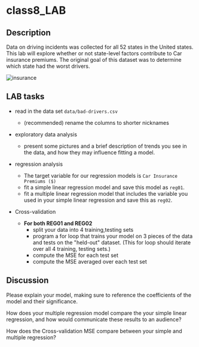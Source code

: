 # class8_LAB


## Description

Data on driving incidents was collected for all 52 states in the United states.
This lab will explore whether or not state-level factors contribute to Car insurance premiums.
The original goal of this dataset was to determine which state had the worst drivers.

![insurance](https://github.com/mhc-stat340-f2019-sec02/class8_LAB/blob/master/featured.jpeg)

## LAB tasks

* read in the data set `data/bad-drivers.csv`
  * (recommended) rename the columns to shorter nicknames
* exploratory data analysis
  * present some pictures and a brief description of trends you see in the data, and how they may influence fitting a model.
  
* regression analysis
  * The target variable for our regression models is `Car Insurance Premiums ($)`
  * fit a simple linear regression model and save this model as `reg01`. 
  * fit a multiple linear regression model that includes the variable you used in your simple linear regression and save this as `reg02`.
* Cross-validation
  * **For both REG01 and REG02**
    * split your data into 4 training,testing sets
    * program a for loop that trains your model on 3 pieces of the data and tests on the "held-out" dataset. (This for loop should iterate over all 4 training, testing sets.)
    * compute the MSE for each test set
    * compute the MSE averaged over each test set
  
## Discussion

  Please explain your model, making sure to reference the coefficients of the model and their significance.
  
  How does your multiple regression model compare the your simple linear regression, and how would communicate these results to an audience? 
  
  How does the Cross-validation MSE compare between your simple and multiple regression?
  
